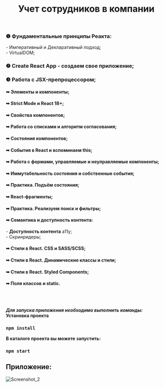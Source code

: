 <h1 align="center">Учет сотрудников в компании</h1>
<br>
<h3 align="left">&#10102; Фундаментальные принципы Реакта:</h3>
- Императивный и Декларативный подход;
<br>
- VirtualDOM;
<h3 align="left">&#10103; Create React App - создаем свое приложение;</h3>

<h3 align="left">&#10104; Работа с JSX-препроцессором;</h3>

<h4>&#10149; Элементы и компоненты;</h4>

<h4>&#10149; Strict Mode и React 18+;</h4>

<h4>&#10149; Свойства компонентов;</h4>

<h4>&#10149; Работа со списками и алгоритм согласования;</h4>

<h4>&#10149; Состояния компонентов;</h4>

<h4>&#10149; События в React и вспоминаем this;</h4>

<h4>&#10149; Работа с формами, управляемые и неуправляемые компоненты;</h4>

<h4>&#10149; Иммутабельность состояния и собственные события;</h4>

<h4>&#10149; Практика. Подъём состояния;</h4>

<h4>&#10149; React-фрагменты;</h4>

<h4>&#10149; Практика. Реализуем поиск и фильтры;</h4>

<h4>&#10149; Семантика и доступность контента:</h4>
  - <b>Доступность контента</b> a11y;
  <br>
  - Скринридеры;

<h4>&#10149; Стили в React. CSS и SASS/SCSS;</h4>

<h4>&#10149; Стили в React. Динамические классы и стили;</h4>

<h4>&#10149; Стили в React. Styled Components;</h4>

<h4>&#10149; Поля классов и static.</h4>
<br>
<br>

***Для запуска приложения необходимо выполнить команды:***
**Установка проекта**

### ```npm install```

**В каталоге проекта вы можете запустить:**

### ```npm start```

## Приложение:
![Screenshot_2](https://github.com/ITmTm/Project_employees/assets/98873757/2f38fe61-7474-4cb2-9f84-cc7cfbf74be5)



